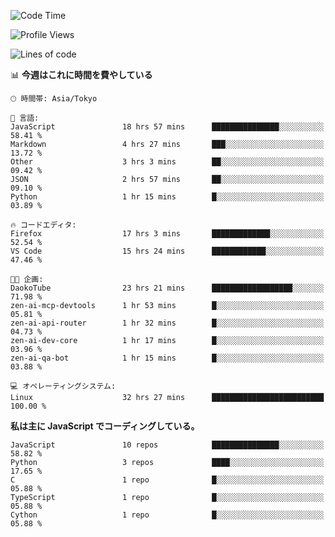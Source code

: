 <!--START_SECTION:waka-->
![Code Time](http://img.shields.io/badge/Code%20Time-251%20hrs%2025%20mins-blue)

![Profile Views](http://img.shields.io/badge/%E3%83%97%E3%83%AD%E3%83%95%E3%82%A3%E3%83%BC%E3%83%AB%E3%83%93%E3%83%A5%E3%83%BC-3-blue)

![Lines of code](https://img.shields.io/badge/%E3%80%8CHello%20World%E3%80%8D%E3%81%8B%E3%82%89%E3%80%81%E7%A7%81%E3%81%AF%E3%81%93%E3%81%86%E6%9B%B8%E3%81%84%E3%81%9F-648.0%20thousand%20%E3%82%B3%E3%83%BC%E3%83%89%E8%A1%8C-blue)

📊 **今週はこれに時間を費やしている** 

```text
🕑︎ 時間帯: Asia/Tokyo

💬 言語: 
JavaScript               18 hrs 57 mins      ███████████████░░░░░░░░░░   58.41 % 
Markdown                 4 hrs 27 mins       ███░░░░░░░░░░░░░░░░░░░░░░   13.72 % 
Other                    3 hrs 3 mins        ██░░░░░░░░░░░░░░░░░░░░░░░   09.42 % 
JSON                     2 hrs 57 mins       ██░░░░░░░░░░░░░░░░░░░░░░░   09.10 % 
Python                   1 hr 15 mins        █░░░░░░░░░░░░░░░░░░░░░░░░   03.89 % 

🔥 コードエディタ: 
Firefox                  17 hrs 3 mins       █████████████░░░░░░░░░░░░   52.54 % 
VS Code                  15 hrs 24 mins      ████████████░░░░░░░░░░░░░   47.46 % 

🐱‍💻 企画: 
DaokoTube                23 hrs 21 mins      ██████████████████░░░░░░░   71.98 % 
zen-ai-mcp-devtools      1 hr 53 mins        █░░░░░░░░░░░░░░░░░░░░░░░░   05.81 % 
zen-ai-api-router        1 hr 32 mins        █░░░░░░░░░░░░░░░░░░░░░░░░   04.73 % 
zen-ai-dev-core          1 hr 17 mins        █░░░░░░░░░░░░░░░░░░░░░░░░   03.96 % 
zen-ai-qa-bot            1 hr 15 mins        █░░░░░░░░░░░░░░░░░░░░░░░░   03.88 % 

💻 オペレーティングシステム: 
Linux                    32 hrs 27 mins      █████████████████████████   100.00 % 
```

**私は主に JavaScript でコーディングしている。** 

```text
JavaScript               10 repos            ███████████████░░░░░░░░░░   58.82 % 
Python                   3 repos             ████░░░░░░░░░░░░░░░░░░░░░   17.65 % 
C                        1 repo              █░░░░░░░░░░░░░░░░░░░░░░░░   05.88 % 
TypeScript               1 repo              █░░░░░░░░░░░░░░░░░░░░░░░░   05.88 % 
Cython                   1 repo              █░░░░░░░░░░░░░░░░░░░░░░░░   05.88 % 
```




<!--END_SECTION:waka-->
